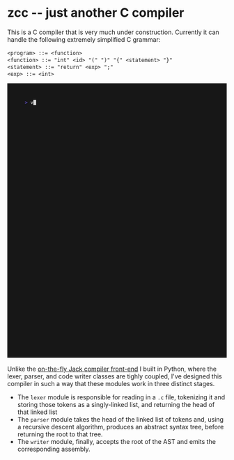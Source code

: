 # zcc -- just another C compiler

This is a C compiler that is very much under construction. Currently it can handle the following extremely simplified C grammar:

```
<program> ::= <function>
<function> ::= "int" <id> "(" ")" "{" <statement> "}"
<statement> ::= "return" <exp> ";"
<exp> ::= <int>
```

![Demo](tapes/demo1.gif)

Unlike the [on-the-fly Jack compiler front-end](https://github.com/zrottman/nand2tetris/tree/main/projects/11) I built in Python, where the lexer, parser, and code writer classes are tighly coupled, I've designed this compiler in such a way that these modules work in three distinct stages.
- The `lexer` module is responsible for reading in a `.c` file, tokenizing it and storing those tokens as a singly-linked list, and returning the head of that linked list
- The `parser` module takes the head of the linked list of tokens and, using a recursive descent algorithm, produces an abstract syntax tree, before returning the root to that tree.
- The `writer` module, finally, accepts the root of the AST and emits the corresponding assembly.

